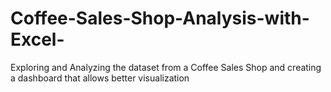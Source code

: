 # Coffee-Sales-Shop-Analysis-with-Excel-
 Exploring and Analyzing the dataset from a Coffee Sales Shop and creating a dashboard that allows better visualization

